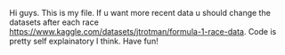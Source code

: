 Hi guys. This is my file. If u want more recent data u should change the datasets after each race https://www.kaggle.com/datasets/jtrotman/formula-1-race-data.
Code is pretty self explainatory I think. Have fun!
